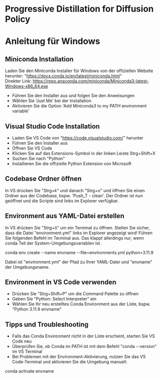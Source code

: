# Progressive Distillation for Diffusion Policy

# Anleitung für Windows

## Miniconda Installation

Laden Sie den Miniconda Installer für Windows von der offiziellen Website herunter: "https://docs.conda.io/en/latest/miniconda.html"	
Direkter Link: https://repo.anaconda.com/miniconda/Miniconda3-latest-Windows-x86_64.exe
- Führen Sie den Installer aus und folgen Sie den Anweisungen
- Wählen Sie 'Just Me' bei der Installation
- Aktivieren Sie die Option 'Add Miniconda3 to my PATH environment variable'


## Visual Studio Code Installation

- Laden Sie VS Code von "https://code.visualstudio.com/" herunter
- Führen Sie den Installer aus
- Öffnen Sie VS Code
- Klicken Sie auf das Extensions-Symbol in der linken Leiste Strg+Shift+X
- Suchen Sie nach "Python"
- Installieren Sie die offizielle Python Extension von Microsoft


## Codebase Ordner öffnen

In VS drücken Sie "Strg+k" und danach "Strg+o" und öffnen Sie einen Ordner aus der Codebase, bspw. 'Push_T - clean'. Der Ordner ist nun geöffnet und die Scripte sind links im Explorer verfügbar.

## Environment aus YAML-Datei erstellen
In VS drücken Sie "Strg+ö" um ein Terminal zu öffnen. Stellen Sie sicher, dass die Datei "environment.yml" links im Explorer angezeigt wird! Führen Sie folgenden Befehl im Terminal aus. Das klappt allerdings nur, wenn conda Teil der System-Umgebungsvariablen ist. 

 conda env create --name envname --file=environments.yml python=3.11.9

Dabei ist "environment.yml" der Pfad zu Ihrer YAML-Datei und "envname" der Umgebungsname. 


## Environment in VS Code verwenden
- Drücken Sie "Strg+Shift+P" um die Command Palette zu öffnen
- Geben Sie "Python: Select Interpreter" ein
- Wählen Sie Ihr neu erstelltes Conda Environment aus der Liste, bspw. "Python 3.11.9 envname"


## Tipps und Troubleshooting


- Falls das Conda Environment nicht in der Liste erscheint, starten Sie VS Code neu
- Überprüfen Sie, ob Conda im PATH ist mit dem Befehl "conda --version" im VS Terminal
- Bei Problemen mit der Environment-Aktivierung, nutzen Sie das VS Code-Terminal und aktivieren Sie die Umgebung manuell:	

 conda activate envname

